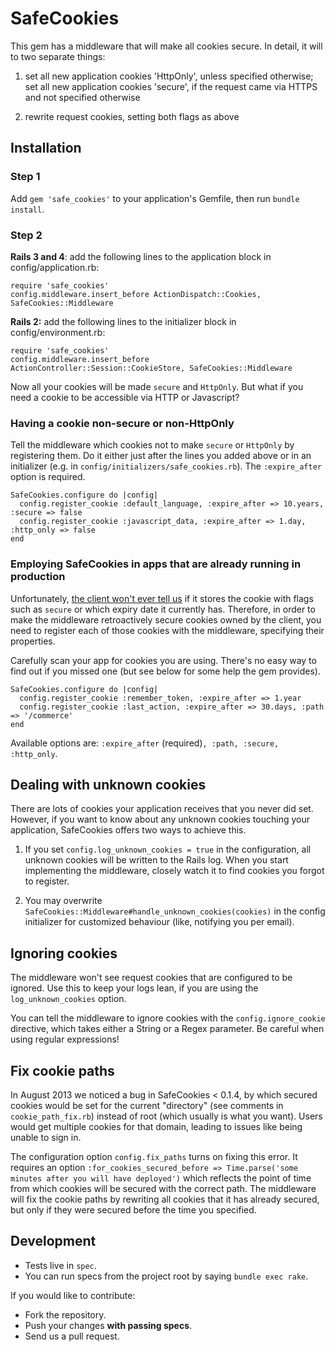 # SafeCookies

This gem has a middleware that will make all cookies secure. In detail, it will
to two separate things:

1) set all new application cookies 'HttpOnly', unless specified otherwise;  
   set all new application cookies 'secure', if the request came via HTTPS and not specified otherwise

2) rewrite request cookies, setting both flags as above

## Installation

### Step 1
Add `gem 'safe_cookies'` to your application's Gemfile, then run `bundle install`.

### Step 2
**Rails 3 and 4**: add the following lines to the application block in config/application.rb:

    require 'safe_cookies'
    config.middleware.insert_before ActionDispatch::Cookies, SafeCookies::Middleware

**Rails 2:** add the following lines to the initializer block in config/environment.rb:

    require 'safe_cookies'
    config.middleware.insert_before ActionController::Session::CookieStore, SafeCookies::Middleware


Now all your cookies will be made `secure` and `HttpOnly`. But what if you need
a cookie to be accessible via HTTP or Javascript?

### Having a cookie non-secure or non-HttpOnly
Tell the middleware which cookies not to make `secure` or `HttpOnly` by
registering them. Do it either just after the lines you added above or in an
initializer (e.g. in `config/initializers/safe_cookies.rb`). The `:expire_after` option is required.

    SafeCookies.configure do |config|
      config.register_cookie :default_language, :expire_after => 10.years, :secure => false
      config.register_cookie :javascript_data, :expire_after => 1.day, :http_only => false
    end

### Employing SafeCookies in apps that are already running in production
Unfortunately, [the client won't ever tell us](http://tools.ietf.org/html/rfc6265#section-4.2.2)
if it stores the cookie with flags such as `secure` or which expiry date it
currently has. Therefore, in order to make the middleware retroactively secure
cookies owned by the client, you need to register each of those cookies with
the middleware, specifying their properties.

Carefully scan your app for cookies you are using. There's no easy way to find
out if you missed one (but see below for some help the gem provides).

    SafeCookies.configure do |config|
      config.register_cookie :remember_token, :expire_after => 1.year
      config.register_cookie :last_action, :expire_after => 30.days, :path => '/commerce'
    end

Available options are: `:expire_after` (required)`, :path, :secure, :http_only`.


## Dealing with unknown cookies

There are lots of cookies your application receives that you never did set.
However, if you want to know about any unknown cookies touching your
application, SafeCookies offers two ways to achieve this.

1) If you set `config.log_unknown_cookies = true` in the configuration, all
unknown cookies will be written to the Rails log. When you start implementing
the middleware, closely watch it to find cookies you forgot to register.

2) You may overwrite `SafeCookies::Middleware#handle_unknown_cookies(cookies)`
in the config initializer for customized behaviour (like, notifying you per
email).


## Ignoring cookies

The middleware won't see request cookies that are configured to be ignored. Use this to keep your logs lean, if you are using the `log_unknown_cookies` option.

You can tell the middleware to ignore cookies with the `config.ignore_cookie`
directive, which takes either a String or a Regex parameter. Be careful when using regular expressions!


## Fix cookie paths

In August 2013 we noticed a bug in SafeCookies < 0.1.4, by which secured cookies would be set for the
current "directory" (see comments in `cookie_path_fix.rb`) instead of root (which usually is what you want).
Users would get multiple cookies for that domain, leading to issues like being unable to sign in.

The configuration option `config.fix_paths` turns on fixing this error. It requires an option
`:for_cookies_secured_before => Time.parse('some minutes after you will have deployed')` which reflects the
point of time from which cookies will be secured with the correct path. The middleware will fix the cookie
paths by rewriting all cookies that it has already secured, but only if they were secured before the time
you specified.


## Development

- Tests live in `spec`.
- You can run specs from the project root by saying `bundle exec rake`.

If you would like to contribute:

- Fork the repository.
- Push your changes **with passing specs**.
- Send us a pull request.
